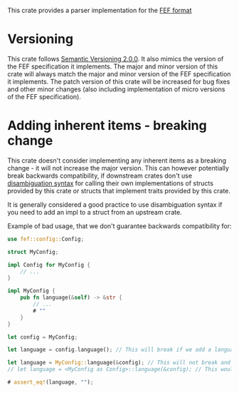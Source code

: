This crate provides a parser implementation for the [FEF format](https://github.com/jiricekcz/fef-specification)

# Versioning

This crate follows [Semantic Versioning 2.0.0](https://semver.org/). It also mimics the version of the FEF specification it implements.
The major and minor version of this crate will always match the major and minor version of the FEF specification it implements.
The patch version of this crate will be increased for bug fixes and other minor changes (also including implementation of micro versions of the FEF specification).

# Adding inherent items - breaking change

This crate doesn't consider implementing any inherent items as a breaking change - it will not increase the major version.
This can however potentially break backwards compatibility, if downstream crates don't use [disambiguation syntax](https://doc.rust-lang.org/reference/expressions/call-expr.html#disambiguating-function-calls) for calling their own implementations of structs provided by this crate or structs that implement traits provided by this crate.

It is generally considered a good practice to use disambiguation syntax if you need to add an impl to a struct from an upstream crate.

Example of bad usage, that we don't guarantee backwards compatibility for:
```rust
use fef::config::Config;

struct MyConfig;

impl Config for MyConfig {
    // ...
}

impl MyConfig {
    pub fn language(&self) -> &str {
        // ...
        # ""
    }
}

let config = MyConfig;

let language = config.language(); // This will break if we add a language method to the Config trait

let language = MyConfig::language(&config); // This will not break and execute your language method
// let language = <MyConfig as Config>::language(&config); // This would execute the language method from the Config trait

# assert_eq!(language, "");
```